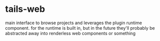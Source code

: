 # tails-web

main interface to browse projects and leverages the plugin runtime component. for the runtime is built in, but in the future they'll probably be abstracted away into renderless web components or something

